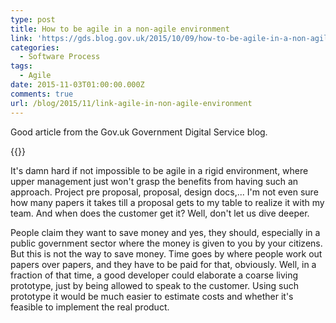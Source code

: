 ```yaml
---
type: post
title: How to be agile in a non-agile environment
link: 'https://gds.blog.gov.uk/2015/10/09/how-to-be-agile-in-a-non-agile-environment/'
categories:
  - Software Process
tags:
  - Agile
date: 2015-11-03T01:00:00.000Z
comments: true
url: /blog/2015/11/link-agile-in-non-agile-environment
---
```

Good article from the Gov.uk Government Digital Service blog. 

{{<article-link url="https://gds.blog.gov.uk/2015/10/09/how-to-be-agile-in-a-non-agile-environment/" title="How to be agile in a non-agile environment">}}

It's damn hard if not impossible to be agile in a rigid environment, where upper management just won't grasp the benefits from having such an approach. Project pre proposal, proposal, design docs,... I'm not even sure how many papers it takes till a proposal gets to my table to realize it with my team. And when does the customer get it? Well, don't let us dive deeper.

People claim they want to save money and yes, they should, especially in a public government sector where the money is given to you by your citizens. But this is not the way to save money. Time goes by where people work out papers over papers, and they have to be paid for that, obviously. Well, in a fraction of that time, a good developer could elaborate a coarse living prototype, just by being allowed to speak to the customer. Using such prototype it would be much easier to estimate costs and whether it's feasible to implement the real product.
